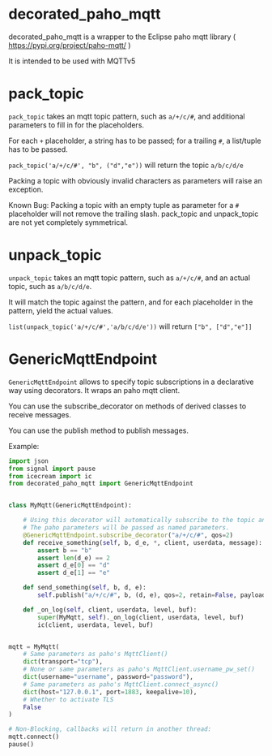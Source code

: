 # decorated_paho_mqtt

decorated_paho_mqtt is a wrapper to the Eclipse paho mqtt library ( https://pypi.org/project/paho-mqtt/ )

It is intended to be used with MQTTv5

# pack_topic

`pack_topic` takes an mqtt topic pattern, such as `a/+/c/#`, and additional parameters to fill in for the placeholders.

For each `+` placeholder, a string has to be passed; for a trailing `#`, a list/tuple has to be passed.

`pack_topic('a/+/c/#', "b", ("d","e"))` will return the topic `a/b/c/d/e`

Packing a topic with obviously invalid characters as parameters will raise an exception.

Known Bug: Packing a topic with an empty tuple as parameter for a `#` placeholder will not remove the trailing slash.
pack_topic and unpack_topic are not yet completely symmetrical.

# unpack_topic

`unpack_topic` takes an mqtt topic pattern, such as `a/+/c/#`, and an actual topic, such as `a/b/c/d/e`.

It will match the topic against the pattern, and for each placeholder in the pattern, yield the actual values.

`list(unpack_topic('a/+/c/#','a/b/c/d/e'))` will return `["b", ["d","e"]]`

# GenericMqttEndpoint

`GenericMqttEndpoint` allows to specify topic subscriptions in a declarative way using decorators.
It wraps an paho mqtt client.

You can use the subscribe_decorator on methods of derived classes to receive messages.

You can use the publish method to publish messages.

Example:
```py
import json
from signal import pause
from icecream import ic
from decorated_paho_mqtt import GenericMqttEndpoint


class MyMqtt(GenericMqttEndpoint):

    # Using this decorator will automatically subscribe to the topic and provide the values as positional parameters
    # The paho parameters will be passed as named parameters.
    @GenericMqttEndpoint.subscribe_decorator("a/+/c/#", qos=2)
    def receive_something(self, b, d_e, *, client, userdata, message):
        assert b == "b"
        assert len(d_e) == 2
        assert d_e[0] == "d"
        assert d_e[1] == "e"

    def send_something(self, b, d, e):
        self.publish("a/+/c/#", b, (d, e), qos=2, retain=False, payload=json.dumps(None))

    def _on_log(self, client, userdata, level, buf):
        super(MyMqtt, self)._on_log(client, userdata, level, buf)
        ic(client, userdata, level, buf)


mqtt = MyMqtt(
    # Same parameters as paho's MqttClient()
    dict(transport="tcp"),
    # None or same parameters as paho's MqttClient.username_pw_set()
    dict(username="username", password="password"),
    # Same parameters as paho's MqttClient.connect_async()
    dict(host="127.0.0.1", port=1883, keepalive=10),
    # Whether to activate TLS
    False
)

# Non-Blocking, callbacks will return in another thread:
mqtt.connect()
pause()
```
